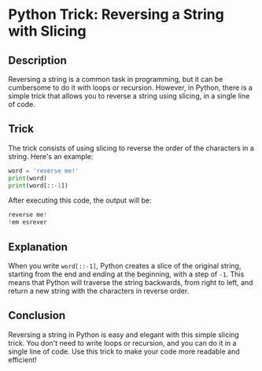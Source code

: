 # Python Trick: Reversing a String with Slicing

## Description

Reversing a string is a common task in programming, but it can be cumbersome to do it with loops or recursion. However, in Python, there is a simple trick that allows you to reverse a string using slicing, in a single line of code.

## Trick

The trick consists of using slicing to reverse the order of the characters in a string. Here's an example:

```python
word = 'reverse me!'
print(word)
print(word[::-1])
```

After executing this code, the output will be:

```python
reverse me!
!em esrever
```

## Explanation

When you write `word[::-1]`, Python creates a slice of the original string, starting from the end and ending at the beginning, with a step of `-1`. This means that Python will traverse the string backwards, from right to left, and return a new string with the characters in reverse order.

## Conclusion

Reversing a string in Python is easy and elegant with this simple slicing trick. You don't need to write loops or recursion, and you can do it in a single line of code. Use this trick to make your code more readable and efficient!



